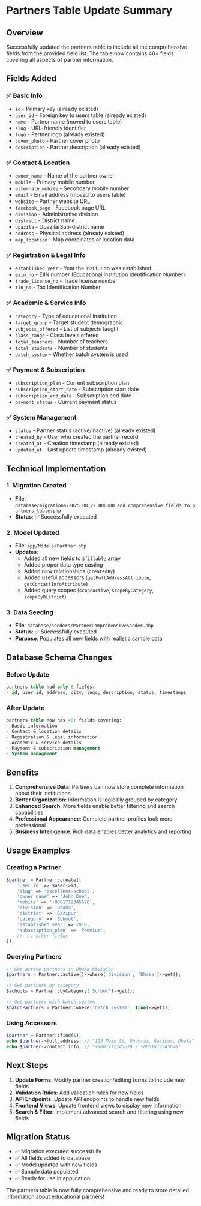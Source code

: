 # Partners Table Update Summary

## Overview
Successfully updated the partners table to include all the comprehensive fields from the provided field list. The table now contains 40+ fields covering all aspects of partner information.

## Fields Added

### ✅ Basic Info
- `id` - Primary key (already existed)
- `user_id` - Foreign key to users table (already existed)
- `name` - Partner name (moved to users table)
- `slug` - URL-friendly identifier
- `logo` - Partner logo (already existed)
- `cover_photo` - Partner cover photo
- `description` - Partner description (already existed)

### ✅ Contact & Location
- `owner_name` - Name of the partner owner
- `mobile` - Primary mobile number
- `alternate_mobile` - Secondary mobile number
- `email` - Email address (moved to users table)
- `website` - Partner website URL
- `facebook_page` - Facebook page URL
- `division` - Administrative division
- `district` - District name
- `upazila` - Upazila/Sub-district name
- `address` - Physical address (already existed)
- `map_location` - Map coordinates or location data

### ✅ Registration & Legal Info
- `established_year` - Year the institution was established
- `eiin_no` - EIIN number (Educational Institution Identification Number)
- `trade_license_no` - Trade license number
- `tin_no` - Tax Identification Number

### ✅ Academic & Service Info
- `category` - Type of educational institution
- `target_group` - Target student demographic
- `subjects_offered` - List of subjects taught
- `class_range` - Class levels offered
- `total_teachers` - Number of teachers
- `total_students` - Number of students
- `batch_system` - Whether batch system is used

### ✅ Payment & Subscription
- `subscription_plan` - Current subscription plan
- `subscription_start_date` - Subscription start date
- `subscription_end_date` - Subscription end date
- `payment_status` - Current payment status

### ✅ System Management
- `status` - Partner status (active/inactive) (already existed)
- `created_by` - User who created the partner record
- `created_at` - Creation timestamp (already existed)
- `updated_at` - Last update timestamp (already existed)

## Technical Implementation

### 1. Migration Created
- **File**: `database/migrations/2025_08_22_000000_add_comprehensive_fields_to_partners_table.php`
- **Status**: ✅ Successfully executed

### 2. Model Updated
- **File**: `app/Models/Partner.php`
- **Updates**:
  - Added all new fields to `$fillable` array
  - Added proper data type casting
  - Added new relationships (`createdBy`)
  - Added useful accessors (`getFullAddressAttribute`, `getContactInfoAttribute`)
  - Added query scopes (`scopeActive`, `scopeByCategory`, `scopeByDistrict`)

### 3. Data Seeding
- **File**: `database/seeders/PartnerComprehensiveSeeder.php`
- **Status**: ✅ Successfully executed
- **Purpose**: Populates all new fields with realistic sample data

## Database Schema Changes

### Before Update
```sql
partners table had only 8 fields:
- id, user_id, address, city, logo, description, status, timestamps
```

### After Update
```sql
partners table now has 40+ fields covering:
- Basic information
- Contact & location details
- Registration & legal information
- Academic & service details
- Payment & subscription management
- System management
```

## Benefits

1. **Comprehensive Data**: Partners can now store complete information about their institutions
2. **Better Organization**: Information is logically grouped by category
3. **Enhanced Search**: More fields enable better filtering and search capabilities
4. **Professional Appearance**: Complete partner profiles look more professional
5. **Business Intelligence**: Rich data enables better analytics and reporting

## Usage Examples

### Creating a Partner
```php
$partner = Partner::create([
    'user_id' => $user->id,
    'slug' => 'excellent-school',
    'owner_name' => 'John Doe',
    'mobile' => '+8801712345678',
    'division' => 'Dhaka',
    'district' => 'Gazipur',
    'category' => 'School',
    'established_year' => 2010,
    'subscription_plan' => 'Premium',
    // ... other fields
]);
```

### Querying Partners
```php
// Get active partners in Dhaka division
$partners = Partner::active()->where('division', 'Dhaka')->get();

// Get partners by category
$schools = Partner::byCategory('School')->get();

// Get partners with batch system
$batchPartners = Partner::where('batch_system', true)->get();
```

### Using Accessors
```php
$partner = Partner::find(1);
echo $partner->full_address; // "123 Main St, Dhamrai, Gazipur, Dhaka"
echo $partner->contact_info; // "+8801712345678 / +8801812345678"
```

## Next Steps

1. **Update Forms**: Modify partner creation/editing forms to include new fields
2. **Validation Rules**: Add validation rules for new fields
3. **API Endpoints**: Update API endpoints to handle new fields
4. **Frontend Views**: Update frontend views to display new information
5. **Search & Filter**: Implement advanced search and filtering using new fields

## Migration Status
- ✅ Migration executed successfully
- ✅ All fields added to database
- ✅ Model updated with new fields
- ✅ Sample data populated
- ✅ Ready for use in application

The partners table is now fully comprehensive and ready to store detailed information about educational partners!
